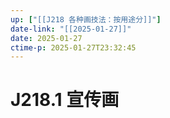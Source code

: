 ```yaml
---
up: ["[[J218 各种画技法：按用途分]]"]
date-link: "[[2025-01-27]]"
date: 2025-01-27
ctime-p: 2025-01-27T23:32:45
---
```


# J218.1 宣传画
